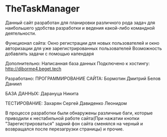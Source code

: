 # TheTaskManager
Данный сайт разработан для планировки различного рода задач для наибольшего удобства разработки и ведения какой-либо командной деятельности.

Функционал сайта:
Окно регистрации для новых пользователей и окно авторизации для уже зарегистрированных пользователей
Возможность добавлять задачи с помощью календаря

Дополнительно:
Написанная база данных
Подключено к хостингу: http://diborme4.beget.tech

Разработано:
ПРОГРАММИРОВАНИЕ САЙТА:
Бормотин Дмитрий
Белов Даниил

БАЗА ДАННЫХ:
Дарануца Никита

ТЕСТИРОВАНИЕ:
Захарян Сергей
Давиденко Леонидом

В процессе разработки были обнаружены различные баги, которые приводили к нестабильной работе сайта(При нажатии кнопки "Зарегистрироваться" задний фон сайта сменялся на черный и возвращался после перезагрузки страницы) и прочие.
